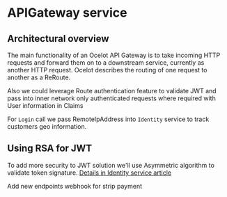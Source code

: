 # APIGateway service

## Architectural overview

The main functionality of an Ocelot API Gateway is to take incoming HTTP requests and forward them on to a downstream service, currently as another HTTP request.
Ocelot describes the routing of one request to another as a ReRoute.

Also we could leverage Route authentication feature to validate JWT and pass into inner network only authenticated requests where required with User information in Claims

For `Login` call we pass RemoteIpAddress into `Identity` service to track customers geo information.


## Using RSA for JWT

To add more security to JWT solution we'll use Asymmetric algorithm to validate token signature.
[Details in Identity service article](../Services/Identity/README.md)


Add new endpoints
webhook for strip payment


